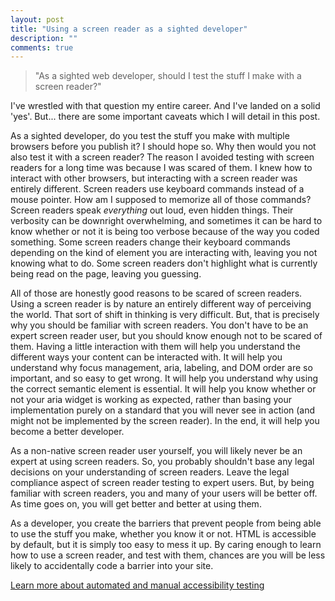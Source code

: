 ```yaml
---
layout: post
title: "Using a screen reader as a sighted developer"
description: ""
comments: true
---
```


> "As a sighted web developer, should I test the stuff I make with a screen reader?"
  
I've wrestled with that question my entire career. And I've landed on a solid 'yes'. But... there are some important caveats which I will detail in this post.
  
As a sighted developer, do you test the stuff you make with multiple browsers before you publish it? I should hope so. Why then would you not also test it with a screen reader? The reason I avoided testing with screen readers for a long time was because I was scared of them. I knew how to interact with other browsers, but interacting with a screen reader was entirely different. Screen readers use keyboard commands instead of a mouse pointer. How am I supposed to memorize all of those commands? Screen readers speak *everything* out loud, even hidden things. Their verbosity can be downright overwhelming, and sometimes it can be hard to know whether or not it is being too verbose because of the way you coded something. Some screen readers change their keyboard commands depending on the kind of element you are interacting with, leaving you not knowing what to do. Some screen readers don't highlight what is currently being read on the page, leaving you guessing.
  
All of those are honestly good reasons to be scared of screen readers. Using a screen reader is by nature an entirely different way of perceiving the world. That sort of shift in thinking is very difficult. But, that is precisely why you should be familiar with screen readers. You don't have to be an expert screen reader user, but you should know enough not to be scared of them. Having a little interaction with them will help you understand the different ways your content can be interacted with. It will help you understand why focus management, aria, labeling, and DOM order are so important, and so easy to get wrong. It will help you understand why using the correct semantic element is essential. It will help you know whether or not your aria widget is working as expected, rather than basing your implementation purely on a standard that you will never see in action (and might not be implemented by the screen reader). In the end, it will help you become a better developer.
  
As a non-native screen reader user yourself, you will likely never be an expert at using screen readers. So, you probably shouldn't base any legal decisions on your understanding of screen readers. Leave the legal compliance aspect of screen reader testing to expert users. But, by being familiar with screen readers, you and many of your users will be better off. As time goes on, you will get better and better at using them. 
  
As a developer, you create the barriers that prevent people from being able to use the stuff you make, whether you know it or not. HTML is accessible by default, but it is simply too easy to mess it up. By caring enough to learn how to use a screen reader, and test with them, chances are you will be less likely to accidentally code a barrier into your site.

[Learn more about automated and manual accessibility testing](https://mfairchild365.github.io/2017/05/21/how-to-do-accessibility-testing)
